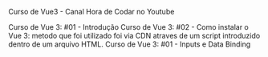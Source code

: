 Curso de Vue3 - Canal Hora de Codar no Youtube 

Curso de Vue 3: #01 - Introdução
Curso de Vue 3: #02 - Como instalar o Vue 3:
metodo que foi utilizado foi via CDN atraves de um script introduzido dentro de um arquivo HTML.
Curso de Vue 3: #01 - Inputs e Data Binding